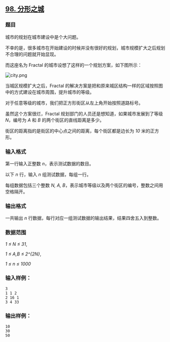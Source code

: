 ## [98. 分形之城](https://www.acwing.com/problem/content/100/)

### 题目

城市的规划在城市建设中是个大问题。

不幸的是，很多城市在开始建设的时候并没有很好的规划，城市规模扩大之后规划不合理的问题就开始显现。

而这座名为 Fractal 的城市设想了这样的一个规划方案，如下图所示：

 ![city.png](/media/article/image/2019/01/07/19_1ac25efe11-city.png)

当城区规模扩大之后，Fractal 的解决方案是把和原来城区结构一样的区域按照图中的方式建设在城市周围，提升城市的等级。

对于任意等级的城市，我们把正方形街区从左上角开始按照道路标号。

虽然这个方案很烂，Fractal 规划部门的人员还是想知道，如果城市发展到了等级 *N*，编号为 *A* 和 *B* 的两个街区的直线距离是多少。

街区的距离指的是街区的中心点之间的距离，每个街区都是边长为 *10* 米的正方形。

### 输入格式

第一行输入正整数 *n*，表示测试数据的数目。

以下 *n* 行，输入 *n* 组测试数据，每组一行。

每组数据包括三个整数 *N, A, B*，表示城市等级以及两个街区的编号，整数之间用空格隔开。

### 输出格式

一共输出 *n* 行数据，每行对应一组测试数据的输出结果，结果四舍五入到整数。

### 数据范围

*1 ≤ N ≤ 31*,

*1 ≤ A,B ≤ 2^{2N}*,

*1 ≤ n ≤ 1000*

### 输入样例：

```
3
1 1 2
2 16 1
3 4 33
```

### 输出样例：

```
10
30
50
```

